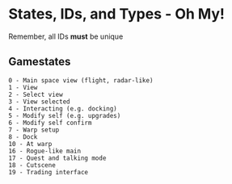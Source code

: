 # States, IDs, and Types - Oh My!

Remember, all IDs **must** be unique

## Gamestates
```
0 - Main space view (flight, radar-like)
1 - View 
2 - Select view
3 - View selected
4 - Interacting (e.g. docking)
5 - Modify self (e.g. upgrades)
6 - Modify self confirm
7 - Warp setup
8 - Dock 
10 - At warp
16 - Rogue-like main 
17 - Quest and talking mode
18 - Cutscene
19 - Trading interface
```
